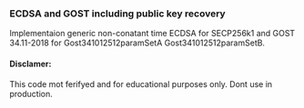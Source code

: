 ### ECDSA and GOST including public key recovery

Implementaion generic non-conatant time ECDSA for SECP256k1 and GOST 34.11-2018 for Gost341012512paramSetA Gost341012512paramSetB.

#### Disclamer: 
This code mot ferifyed and for educational purposes only. Dont use in production.
